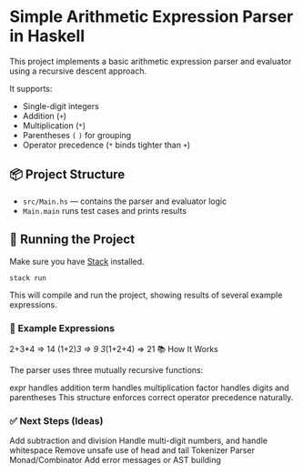 # Simple Arithmetic Expression Parser in Haskell

This project implements a basic arithmetic expression parser and evaluator using a recursive descent approach.

It supports:

- Single-digit integers
- Addition (`+`)
- Multiplication (`*`)
- Parentheses `(` `)` for grouping
- Operator precedence (`*` binds tighter than `+`)

## 📦 Project Structure

- `src/Main.hs` — contains the parser and evaluator logic
- `Main.main` runs test cases and prints results

## 🚀 Running the Project

Make sure you have [Stack](https://docs.haskellstack.org/en/stable/README/) installed.

```bash
stack run
```

This will compile and run the project, showing results of several example expressions.

### 🧪 Example Expressions

2+3*4         => 14
(1+2)*3       => 9
3*(1+2+4)     => 21
📚 How It Works

The parser uses three mutually recursive functions:

expr handles addition
term handles multiplication
factor handles digits and parentheses
This structure enforces correct operator precedence naturally.

### ✅ Next Steps (Ideas)

Add subtraction and division
Handle multi-digit numbers, and handle whitespace
Remove unsafe use of head and tail
Tokenizer
Parser Monad/Combinator
Add error messages or AST building

